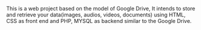 This is a web project based on the model of Google Drive, It intends to store and retrieve your data(images, audios, videos, documents) using HTML, CSS as front end and PHP, MYSQL as backend similar to the Google Drive.
